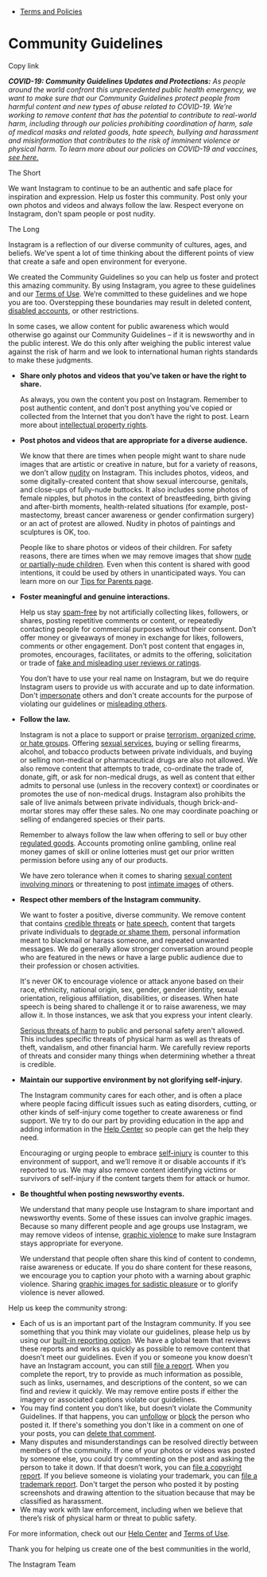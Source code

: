 *   [Terms and Policies](https://help.instagram.com/1417489251945243/?helpref=breadcrumb)

Community Guidelines
====================

Copy link

_**COVID-19: Community Guidelines Updates and Protections:** As people around the world confront this unprecedented public health emergency, we want to make sure that our Community Guidelines protect people from harmful content and new types of abuse related to COVID-19. We’re working to remove content that has the potential to contribute to real-world harm, including through our policies prohibiting coordination of harm, sale of medical masks and related goods, hate speech, bullying and harassment and misinformation that contributes to the risk of imminent violence or physical harm. To learn more about our policies on COVID-19 and vaccines, [see here.](https://help.instagram.com/697825587576762?helpref=faq_content)_

The Short

We want Instagram to continue to be an authentic and safe place for inspiration and expression. Help us foster this community. Post only your own photos and videos and always follow the law. Respect everyone on Instagram, don’t spam people or post nudity.

The Long

Instagram is a reflection of our diverse community of cultures, ages, and beliefs. We’ve spent a lot of time thinking about the different points of view that create a safe and open environment for everyone.

We created the Community Guidelines so you can help us foster and protect this amazing community. By using Instagram, you agree to these guidelines and our [Terms of Use](https://www.instagram.com/legal/terms). We’re committed to these guidelines and we hope you are too. Overstepping these boundaries may result in deleted content, [disabled accounts](https://help.instagram.com/366993040048856?helpref=faq_content), or other restrictions.

In some cases, we allow content for public awareness which would otherwise go against our Community Guidelines – if it is newsworthy and in the public interest. We do this only after weighing the public interest value against the risk of harm and we look to international human rights standards to make these judgments.

*   **Share only photos and videos that you’ve taken or have the right to share.**
    
    As always, you own the content you post on Instagram. Remember to post authentic content, and don’t post anything you’ve copied or collected from the Internet that you don’t have the right to post. Learn more about [intellectual property rights](https://help.instagram.com/126382350847838?helpref=faq_content).
    
*   **Post photos and videos that are appropriate for a diverse audience.**
    
    We know that there are times when people might want to share nude images that are artistic or creative in nature, but for a variety of reasons, we don’t allow [nudity](https://l.instagram.com/?u=https%3A%2F%2Fwww.facebook.com%2Fcommunitystandards%2Fadult_nudity_sexual_activity&e=AT1ziryMltws3ZfGq37a9hnvDe6WA6rEV06UvIsQaBqEIKjwuq4sAg9Wq1FT-ZcRO-CW84_gPVZev2uzACOvmEq5b8utpj8AzV6Q3WClEJFMVqLuJmAt1a7gJ6xucbD0-rX6xT3QY5NFzBPBOc3Gaw) on Instagram. This includes photos, videos, and some digitally-created content that show sexual intercourse, genitals, and close-ups of fully-nude buttocks. It also includes some photos of female nipples, but photos in the context of breastfeeding, birth giving and after-birth moments, health-related situations (for example, post-mastectomy, breast cancer awareness or gender confirmation surgery) or an act of protest are allowed. Nudity in photos of paintings and sculptures is OK, too.
    
    People like to share photos or videos of their children. For safety reasons, there are times when we may remove images that show [nude or partially-nude children](https://l.instagram.com/?u=https%3A%2F%2Fwww.facebook.com%2Fcommunitystandards%2Fchild_nudity_sexual_exploitation&e=AT1ziryMltws3ZfGq37a9hnvDe6WA6rEV06UvIsQaBqEIKjwuq4sAg9Wq1FT-ZcRO-CW84_gPVZev2uzACOvmEq5b8utpj8AzV6Q3WClEJFMVqLuJmAt1a7gJ6xucbD0-rX6xT3QY5NFzBPBOc3Gaw). Even when this content is shared with good intentions, it could be used by others in unanticipated ways. You can learn more on our [Tips for Parents page](https://help.instagram.com/154475974694511/?helpref=faq_content).
    
*   **Foster meaningful and genuine interactions.**
    
    Help us stay [spam-free](https://l.instagram.com/?u=https%3A%2F%2Fwww.facebook.com%2Fcommunitystandards%2Fspam&e=AT1ziryMltws3ZfGq37a9hnvDe6WA6rEV06UvIsQaBqEIKjwuq4sAg9Wq1FT-ZcRO-CW84_gPVZev2uzACOvmEq5b8utpj8AzV6Q3WClEJFMVqLuJmAt1a7gJ6xucbD0-rX6xT3QY5NFzBPBOc3Gaw) by not artificially collecting likes, followers, or shares, posting repetitive comments or content, or repeatedly contacting people for commercial purposes without their consent. Don’t offer money or giveaways of money in exchange for likes, followers, comments or other engagement. Don’t post content that engages in, promotes, encourages, facilitates, or admits to the offering, solicitation or trade of [fake and misleading user reviews or ratings](https://l.instagram.com/?u=https%3A%2F%2Fwww.facebook.com%2Fcommunitystandards%2Ffraud_deception&e=AT1ziryMltws3ZfGq37a9hnvDe6WA6rEV06UvIsQaBqEIKjwuq4sAg9Wq1FT-ZcRO-CW84_gPVZev2uzACOvmEq5b8utpj8AzV6Q3WClEJFMVqLuJmAt1a7gJ6xucbD0-rX6xT3QY5NFzBPBOc3Gaw).
    
    You don’t have to use your real name on Instagram, but we do require Instagram users to provide us with accurate and up to date information. Don't [impersonate](https://l.instagram.com/?u=https%3A%2F%2Fwww.facebook.com%2Fcommunitystandards%2Fmisrepresentation&e=AT1ziryMltws3ZfGq37a9hnvDe6WA6rEV06UvIsQaBqEIKjwuq4sAg9Wq1FT-ZcRO-CW84_gPVZev2uzACOvmEq5b8utpj8AzV6Q3WClEJFMVqLuJmAt1a7gJ6xucbD0-rX6xT3QY5NFzBPBOc3Gaw) others and don't create accounts for the purpose of violating our guidelines or [misleading others](https://l.instagram.com/?u=https%3A%2F%2Ftransparency.fb.com%2Fpolicies%2Fcommunity-standards%2Finauthentic-behavior%2F&e=AT1ziryMltws3ZfGq37a9hnvDe6WA6rEV06UvIsQaBqEIKjwuq4sAg9Wq1FT-ZcRO-CW84_gPVZev2uzACOvmEq5b8utpj8AzV6Q3WClEJFMVqLuJmAt1a7gJ6xucbD0-rX6xT3QY5NFzBPBOc3Gaw).
    
*   **Follow the law.**
    
    Instagram is not a place to support or praise [terrorism, organized crime, or hate groups](https://l.instagram.com/?u=https%3A%2F%2Fwww.facebook.com%2Fcommunitystandards%2Fdangerous_individuals_organizations&e=AT1ziryMltws3ZfGq37a9hnvDe6WA6rEV06UvIsQaBqEIKjwuq4sAg9Wq1FT-ZcRO-CW84_gPVZev2uzACOvmEq5b8utpj8AzV6Q3WClEJFMVqLuJmAt1a7gJ6xucbD0-rX6xT3QY5NFzBPBOc3Gaw). Offering [sexual services](https://l.instagram.com/?u=https%3A%2F%2Fwww.facebook.com%2Fcommunitystandards%2Fsexual_solicitation&e=AT1ziryMltws3ZfGq37a9hnvDe6WA6rEV06UvIsQaBqEIKjwuq4sAg9Wq1FT-ZcRO-CW84_gPVZev2uzACOvmEq5b8utpj8AzV6Q3WClEJFMVqLuJmAt1a7gJ6xucbD0-rX6xT3QY5NFzBPBOc3Gaw), buying or selling firearms, alcohol, and tobacco products between private individuals, and buying or selling non-medical or pharmaceutical drugs are also not allowed. We also remove content that attempts to trade, co-ordinate the trade of, donate, gift, or ask for non-medical drugs, as well as content that either admits to personal use (unless in the recovery context) or coordinates or promotes the use of non-medical drugs. Instagram also prohibits the sale of live animals between private individuals, though brick-and-mortar stores may offer these sales. No one may coordinate poaching or selling of endangered species or their parts.
    
    Remember to always follow the law when offering to sell or buy other [regulated goods](https://l.instagram.com/?u=https%3A%2F%2Fwww.facebook.com%2Fcommunitystandards%2Fregulated_goods&e=AT1ziryMltws3ZfGq37a9hnvDe6WA6rEV06UvIsQaBqEIKjwuq4sAg9Wq1FT-ZcRO-CW84_gPVZev2uzACOvmEq5b8utpj8AzV6Q3WClEJFMVqLuJmAt1a7gJ6xucbD0-rX6xT3QY5NFzBPBOc3Gaw). Accounts promoting online gambling, online real money games of skill or online lotteries must get our prior written permission before using any of our products.
    
    We have zero tolerance when it comes to sharing [sexual content involving minors](https://l.instagram.com/?u=https%3A%2F%2Fwww.facebook.com%2Fcommunitystandards%2Fchild_nudity_sexual_exploitation&e=AT1ziryMltws3ZfGq37a9hnvDe6WA6rEV06UvIsQaBqEIKjwuq4sAg9Wq1FT-ZcRO-CW84_gPVZev2uzACOvmEq5b8utpj8AzV6Q3WClEJFMVqLuJmAt1a7gJ6xucbD0-rX6xT3QY5NFzBPBOc3Gaw) or threatening to post [intimate images](https://l.instagram.com/?u=https%3A%2F%2Fwww.facebook.com%2Fcommunitystandards%2Fsexual_exploitation_adults&e=AT1ziryMltws3ZfGq37a9hnvDe6WA6rEV06UvIsQaBqEIKjwuq4sAg9Wq1FT-ZcRO-CW84_gPVZev2uzACOvmEq5b8utpj8AzV6Q3WClEJFMVqLuJmAt1a7gJ6xucbD0-rX6xT3QY5NFzBPBOc3Gaw) of others.
    
*   **Respect other members of the Instagram community.**
    
    We want to foster a positive, diverse community. We remove content that contains [credible threats](https://l.instagram.com/?u=https%3A%2F%2Fwww.facebook.com%2Fcommunitystandards%2Fcredible_violence&e=AT1ziryMltws3ZfGq37a9hnvDe6WA6rEV06UvIsQaBqEIKjwuq4sAg9Wq1FT-ZcRO-CW84_gPVZev2uzACOvmEq5b8utpj8AzV6Q3WClEJFMVqLuJmAt1a7gJ6xucbD0-rX6xT3QY5NFzBPBOc3Gaw) or [hate speech](https://l.instagram.com/?u=https%3A%2F%2Fwww.facebook.com%2Fcommunitystandards%2Fhate_speech&e=AT1ziryMltws3ZfGq37a9hnvDe6WA6rEV06UvIsQaBqEIKjwuq4sAg9Wq1FT-ZcRO-CW84_gPVZev2uzACOvmEq5b8utpj8AzV6Q3WClEJFMVqLuJmAt1a7gJ6xucbD0-rX6xT3QY5NFzBPBOc3Gaw), content that targets private individuals to [degrade or shame them](https://l.instagram.com/?u=https%3A%2F%2Fwww.facebook.com%2Fcommunitystandards%2Fbullying&e=AT1ziryMltws3ZfGq37a9hnvDe6WA6rEV06UvIsQaBqEIKjwuq4sAg9Wq1FT-ZcRO-CW84_gPVZev2uzACOvmEq5b8utpj8AzV6Q3WClEJFMVqLuJmAt1a7gJ6xucbD0-rX6xT3QY5NFzBPBOc3Gaw), personal information meant to blackmail or harass someone, and repeated unwanted messages. We do generally allow stronger conversation around people who are featured in the news or have a large public audience due to their profession or chosen activities.
    
    It's never OK to encourage violence or attack anyone based on their race, ethnicity, national origin, sex, gender, gender identity, sexual orientation, religious affiliation, disabilities, or diseases. When hate speech is being shared to challenge it or to raise awareness, we may allow it. In those instances, we ask that you express your intent clearly.
    
    [Serious threats of harm](https://l.instagram.com/?u=https%3A%2F%2Fwww.facebook.com%2Fcommunitystandards%2Fcredible_violence&e=AT1ziryMltws3ZfGq37a9hnvDe6WA6rEV06UvIsQaBqEIKjwuq4sAg9Wq1FT-ZcRO-CW84_gPVZev2uzACOvmEq5b8utpj8AzV6Q3WClEJFMVqLuJmAt1a7gJ6xucbD0-rX6xT3QY5NFzBPBOc3Gaw) to public and personal safety aren't allowed. This includes specific threats of physical harm as well as threats of theft, vandalism, and other financial harm. We carefully review reports of threats and consider many things when determining whether a threat is credible.
    
*   **Maintain our supportive environment by not glorifying self-injury.**
    
    The Instagram community cares for each other, and is often a place where people facing difficult issues such as eating disorders, cutting, or other kinds of self-injury come together to create awareness or find support. We try to do our part by providing education in the app and adding information in the [Help Center](https://help.instagram.com/) so people can get the help they need.
    
    Encouraging or urging people to embrace [self-injury](https://l.instagram.com/?u=https%3A%2F%2Fwww.facebook.com%2Fcommunitystandards%2Fsuicide_self_injury_violence&e=AT1ziryMltws3ZfGq37a9hnvDe6WA6rEV06UvIsQaBqEIKjwuq4sAg9Wq1FT-ZcRO-CW84_gPVZev2uzACOvmEq5b8utpj8AzV6Q3WClEJFMVqLuJmAt1a7gJ6xucbD0-rX6xT3QY5NFzBPBOc3Gaw) is counter to this environment of support, and we’ll remove it or disable accounts if it’s reported to us. We may also remove content identifying victims or survivors of self-injury if the content targets them for attack or humor.
    
*   **Be thoughtful when posting newsworthy events.**
    
    We understand that many people use Instagram to share important and newsworthy events. Some of these issues can involve graphic images. Because so many different people and age groups use Instagram, we may remove videos of intense, [graphic violence](https://l.instagram.com/?u=https%3A%2F%2Fwww.facebook.com%2Fcommunitystandards%2Fgraphic_violence&e=AT1ziryMltws3ZfGq37a9hnvDe6WA6rEV06UvIsQaBqEIKjwuq4sAg9Wq1FT-ZcRO-CW84_gPVZev2uzACOvmEq5b8utpj8AzV6Q3WClEJFMVqLuJmAt1a7gJ6xucbD0-rX6xT3QY5NFzBPBOc3Gaw) to make sure Instagram stays appropriate for everyone.
    
    We understand that people often share this kind of content to condemn, raise awareness or educate. If you do share content for these reasons, we encourage you to caption your photo with a warning about graphic violence. Sharing [graphic images for sadistic pleasure](https://l.instagram.com/?u=https%3A%2F%2Fwww.facebook.com%2Fcommunitystandards%2Fcruel_insensitive&e=AT1ziryMltws3ZfGq37a9hnvDe6WA6rEV06UvIsQaBqEIKjwuq4sAg9Wq1FT-ZcRO-CW84_gPVZev2uzACOvmEq5b8utpj8AzV6Q3WClEJFMVqLuJmAt1a7gJ6xucbD0-rX6xT3QY5NFzBPBOc3Gaw) or to glorify violence is never allowed.
    

Help us keep the community strong:

*   Each of us is an important part of the Instagram community. If you see something that you think may violate our guidelines, please help us by using our [built-in reporting option](https://help.instagram.com/165828726894770?helpref=faq_content). We have a global team that reviews these reports and works as quickly as possible to remove content that doesn’t meet our guidelines. Even if you or someone you know doesn’t have an Instagram account, you can still [file a report](https://help.instagram.com/contact/383679321740945). When you complete the report, try to provide as much information as possible, such as links, usernames, and descriptions of the content, so we can find and review it quickly. We may remove entire posts if either the imagery or associated captions violate our guidelines.
*   You may find content you don’t like, but doesn’t violate the Community Guidelines. If that happens, you can [unfollow](https://help.instagram.com/286340048138725?helpref=faq_content) or [block](https://help.instagram.com/426700567389543/?helpref=faq_content) the person who posted it. If there's something you don't like in a comment on one of your posts, you can [delete that comment](https://help.instagram.com/289098941190483?helpref=faq_content).
*   Many disputes and misunderstandings can be resolved directly between members of the community. If one of your photos or videos was posted by someone else, you could try commenting on the post and asking the person to take it down. If that doesn’t work, you can [file a copyright report](https://help.instagram.com/126382350847838?helpref=faq_content). If you believe someone is violating your trademark, you can [file a trademark report](https://help.instagram.com/222826637847963?helpref=faq_content). Don't target the person who posted it by posting screenshots and drawing attention to the situation because that may be classified as harassment.
*   We may work with law enforcement, including when we believe that there’s risk of physical harm or threat to public safety.

For more information, check out our [Help Center](https://help.instagram.com/) and [Terms of Use](https://l.instagram.com/?u=http%3A%2F%2Finstagram.com%2Flegal%2Fterms%2F%23&e=AT1ziryMltws3ZfGq37a9hnvDe6WA6rEV06UvIsQaBqEIKjwuq4sAg9Wq1FT-ZcRO-CW84_gPVZev2uzACOvmEq5b8utpj8AzV6Q3WClEJFMVqLuJmAt1a7gJ6xucbD0-rX6xT3QY5NFzBPBOc3Gaw).

Thank you for helping us create one of the best communities in the world,

The Instagram Team
